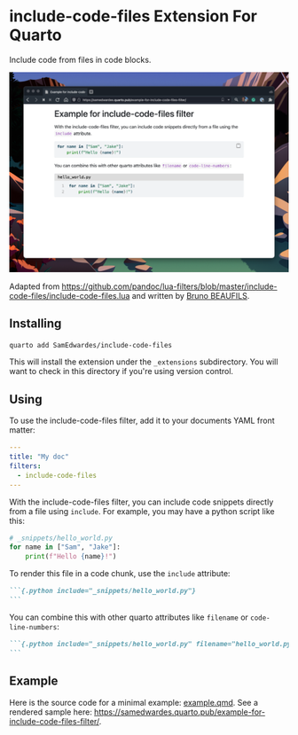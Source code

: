 # include-code-files Extension For Quarto

Include code from files in code blocks.

![Screenshot of an example output using include-code-files](docs/example-screenshot.png)

Adapted from <https://github.com/pandoc/lua-filters/blob/master/include-code-files/include-code-files.lua> and written by [Bruno BEAUFILS](https://github.com/b3).


## Installing

```bash
quarto add SamEdwardes/include-code-files
```

This will install the extension under the `_extensions` subdirectory. You will want to check in this directory if you're using version control.

## Using

To use the include-code-files filter, add it to your documents YAML front matter:

```yaml
---
title: "My doc"
filters:
  - include-code-files
---
```

With the include-code-files filter, you can include code snippets directly from a file using `include`. For example, you may have a python script like this:

```python
# _snippets/hello_world.py
for name in ["Sam", "Jake"]:
    print(f"Hello {name}!")
```

To render this file in a code chunk, use the `include` attribute:

``````markdown
```{.python include="_snippets/hello_world.py"}
```
``````

You can combine this with other quarto attributes like `filename` or `code-line-numbers`:

``````markdown
```{.python include="_snippets/hello_world.py" filename="hello_world.py" code-line-numbers="true"}
```
``````

## Example

Here is the source code for a minimal example: [example.qmd](docs/example.qmd). See a rendered sample here: <https://samedwardes.quarto.pub/example-for-include-code-files-filter/>.
